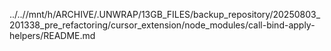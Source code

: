 ../..//mnt/h/ARCHIVE/.UNWRAP/13GB_FILES/backup_repository/20250803_201338_pre_refactoring/cursor_extension/node_modules/call-bind-apply-helpers/README.md